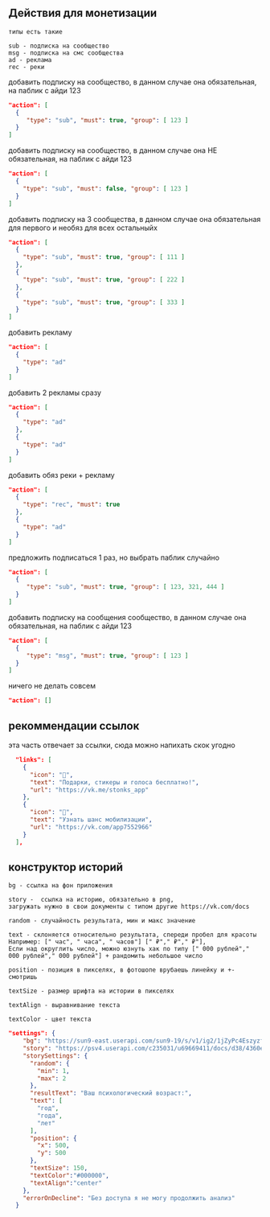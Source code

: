 

## Действия для монетизации

```
типы есть такие

sub - подписка на сообщество
msg - подписка на смс сообщества
ad - реклама
rec - реки
```

добавить подписку на сообщество, в данном случае она обязательная, на паблик с айди 123

```json 
"action": [
  {
     "type": "sub", "must": true, "group": [ 123 ]
  }
]
```

добавить подписку на сообщество, в данном случае она НЕ обязательная, на паблик с айди 123

```json 
"action": [
  {
    "type": "sub", "must": false, "group": [ 123 ]
  }
]
```


добавить подписку на 3 сообщества, в данном случае она обязательная для первого и необяз для всех остальныйх

```json 
"action": [
  {
    "type": "sub", "must": true, "group": [ 111 ]
  },
  {
    "type": "sub", "must": true, "group": [ 222 ]
  },
  {
    "type": "sub", "must": true, "group": [ 333 ]
  }
]
```

добавить рекламу

```json 
"action": [
  {
    "type": "ad"
  }
]
```


добавить 2 рекламы сразу

```json 
"action": [
  {
    "type": "ad"
  },
  {
    "type": "ad"
  }
]
```


добавить обяз реки + рекламу

```json 
"action": [
  {
    "type": "rec", "must": true 
  },
  {
    "type": "ad"
  }
]
```

предложить подписаться 1 раз, но выбрать паблик случайно

```json 
"action": [
  {
     "type": "sub", "must": true, "group": [ 123, 321, 444 ]
  }
]
```

добавить подписку на сообщения сообщество, в данном случае она обязательная, на паблик с айди 123

```json 
"action": [
  {
     "type": "msg", "must": true, "group": [ 123 ]
  }
]
```

ничего не делать совсем

```json 
"action": []
```

## рекоммендации ссылок
эта часть отвечает за ссылки, сюда можно напихать скок угодно
```json
  "links": [
    {
      "icon": "🎁",
      "text": "Подарки, стикеры и голоса бесплатно!",
      "url": "https://vk.me/stonks_app"
    },
    {
      "icon": "🤪",
      "text": "Узнать шанс мобилизации",
      "url": "https://vk.com/app7552966"
    }
  ],
```


## конструктор историй

```
bg - ссылка на фон приложения

story -  ссылка на историю, обязательно в png, 
загружать нужно в свои документы с типом другие https://vk.com/docs

random - случайность результата, мин и макс значение

text - склоняется относительно результата, спереди пробел для красоты 
Например: [" час", " часа", " часов"] [" ₽"," ₽"," ₽"], 
Если над округлить число, можно юзнуть хак по типу [" 000 рублей"," 000 рублей"," 000 рублей"] + рандомить небольшое число

position - позиция в пикселях, в фотошопе врубаешь линейку и +- смотришь

textSize - размер шрифта на истории в пикселях

textAlign - выравнивание текста

textColor - цвет текста

```

```json
"settings": {
    "bg": "https://sun9-east.userapi.com/sun9-19/s/v1/ig2/1jZyPc4Eszyzfx3MUfX_2CPoz_GygA8Q0n08UUCpGHoA3JDMkk1QPVfnO51qBoQ__8knFEqy-VsG-kc_nLR-hC68.jpg?size=1080x1920&quality=96&type=album",
    "story": "https://psv4.userapi.com/c235031/u69669411/docs/d38/4360efeb73f0/story_grid.png",
    "storySettings": {
      "random": {
        "min": 1,
        "max": 2
      },
      "resultText": "Ваш психологический возраст:",
      "text": [
        "год",
        "года",
        "лет"
      ],
      "position": {
        "x": 500,
        "y": 500
      },
      "textSize": 150,
      "textColor":"#000000",
      "textAlign":"center"
    },
    "errorOnDecline": "Без доступа я не могу продолжить анализ"
  }
```

